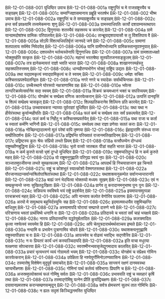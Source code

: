 BR-12-01-088-001  युधिष्ठिर उवाच
BR-12-01-088-001a राष्ट्रगुप्तिं च मे राजन्राष्ट्रस्यैव च सङ्ग्रहम्
BR-12-01-088-001c सम्यग्जिज्ञासमानाय प्रब्रूहि भरतर्षभ
BR-12-01-088-002  भीष्म उवाच
BR-12-01-088-002a राष्ट्रगुप्तिं च ते सम्यग्राष्ट्रस्यैव च सङ्ग्रहम्
BR-12-01-088-002c हन्त सर्वं प्रवक्ष्यामि तत्त्वमेकमनाः शृणु
BR-12-01-088-003a ग्रामस्याधिपतिः कार्यो दशग्राम्यस्तथापरः
BR-12-01-088-003c द्विगुणायाः शतस्यैवं सहस्रस्य च कारयेत्
BR-12-01-088-004a ग्रामे यान्ग्रामदोषांश्च ग्रामिकः परिपालयेत्
BR-12-01-088-004c तान्ब्रूयाद्दशपायासौ स तु विंशतिपाय वै
BR-12-01-088-005a सोऽपि विंशत्यधिपतिर्वृत्तं जानपदे जने
BR-12-01-088-005c ग्रामाणां शतपालाय सर्वमेव निवेदयेत्
BR-12-01-088-006a यानि ग्रामीणभोज्यानि ग्रामिकस्तान्युपाश्नुयात्
BR-12-01-088-006c दशपस्तेन भर्तव्यस्तेनापि द्विगुणाधिपः
BR-12-01-088-007a ग्रामं ग्रामशताध्यक्षो भोक्तुमर्हति सत्कृतः
BR-12-01-088-007c महान्तं भरतश्रेष्ठ सुस्फीतजनसङ्कुलम्
BR-12-01-088-007e तत्र ह्यनेकमायत्तं राज्ञो भवति भारत
BR-12-01-088-008a शाखानगरमर्हस्तु सहस्रपतिरुत्तमम्
BR-12-01-088-008c धान्यहैरण्यभोगेन भोक्तुं राष्ट्रिय उद्यतः
BR-12-01-088-009a तथा यद्ग्रामकृत्यं स्याद्ग्रामिकृत्यं च ते स्वयम्
BR-12-01-088-009c धर्मज्ञः सचिवः कश्चित्तत्प्रपश्येदतन्द्रितः
BR-12-01-088-010a नगरे नगरे च स्यादेकः सर्वार्थचिन्तकः
BR-12-01-088-010c उच्चैःस्थाने घोररूपो नक्षत्राणामिव ग्रहः
BR-12-01-088-010e भवेत्स तान्परिक्रामेत्सर्वानेव सदा स्वयम्
BR-12-01-088-011a विक्रयं क्रयमध्वानं भक्तं च सपरिव्ययम्
BR-12-01-088-011c योगक्षेमं च सम्प्रेक्ष्य वणिजः कारयेत्करान्
BR-12-01-088-012a उत्पत्तिं दानवृत्तिं च शिल्पं सम्प्रेक्ष्य चासकृत्
BR-12-01-088-012c शिल्पप्रतिकरानेव शिल्पिनः प्रति कारयेत्
BR-12-01-088-013a उच्चावचकरा न्याय्याः पूर्वराज्ञां युधिष्ठिर
BR-12-01-088-013c यथा यथा न हीयेरंस्तथा कुर्यान्महीपतिः
BR-12-01-088-014a फलं कर्म च सम्प्रेक्ष्य ततः सर्वं प्रकल्पयेत्
BR-12-01-088-014c फलं कर्म च निर्हेतु न कश्चित्सम्प्रवर्तयेत्
BR-12-01-088-015a यथा राजा च कर्ता च स्यातां कर्मणि भागिनौ
BR-12-01-088-015c समवेक्ष्य तथा राज्ञा प्रणेयाः सततं कराः
BR-12-01-088-016a नोच्छिन्द्यादात्मनो मूलं परेषां वापि तृष्णया
BR-12-01-088-016c ईहाद्वाराणि संरुध्य राजा सम्प्रीतिदर्शनः
BR-12-01-088-017a प्रद्विषन्ति परिख्यातं राजानमतिखादिनम्
BR-12-01-088-017c प्रद्विष्टस्य कुतः श्रेयः संप्रियो लभते प्रियम्
BR-12-01-088-018a वत्सौपम्येन दोग्धव्यं राष्ट्रमक्षीणबुद्धिना
BR-12-01-088-018c भृतो वत्सो जातबलः पीडां सहति भारत
BR-12-01-088-019a न कर्म कुरुते वत्सो भृशं दुग्धो युधिष्ठिर
BR-12-01-088-019c राष्ट्रमप्यतिदुग्धं हि न कर्म कुरुते महत्
BR-12-01-088-020a यो राष्ट्रमनुगृह्णाति परिगृह्य स्वयं नृपः
BR-12-01-088-020c सञ्जातमुपजीवन्स लभते सुमहत्फलम्
BR-12-01-088-021a आपदर्थं हि निचयान्राजान इह चिन्वते
BR-12-01-088-021c राष्ट्रं च कोशभूतं स्यात्कोशो वेश्मगतस्तथा
BR-12-01-088-022a पौरजानपदान्सर्वान्संश्रितोपाश्रितांस्तथा
BR-12-01-088-022c यथाशक्त्यनुकम्पेत सर्वानभ्यन्तरानपि
BR-12-01-088-023a बाह्यं जनं भेदयित्वा भोक्तव्यो मध्यमः सुखम्
BR-12-01-088-023c एवं न सम्प्रकुप्यन्ते जनाः सुखितदुःखिताः
BR-12-01-088-024a प्रागेव तु करादानमनुभाष्य पुनः पुनः
BR-12-01-088-024c सन्निपत्य स्वविषये भयं राष्ट्रे प्रदर्शयेत्
BR-12-01-088-025a इयमापत्समुत्पन्ना परचक्रभयं महत्
BR-12-01-088-025c अपि नान्ताय कल्पेत वेणोरिव फलागमः
BR-12-01-088-026a अरयो मे समुत्थाय बहुभिर्दस्युभिः सह
BR-12-01-088-026c इदमात्मवधायैव राष्ट्रमिच्छन्ति बाधितुम्
BR-12-01-088-027a अस्यामापदि घोरायां सम्प्राप्ते दारुणे भये
BR-12-01-088-027c परित्राणाय भवतां प्रार्थयिष्ये धनानि वः
BR-12-01-088-028a प्रतिदास्ये च भवतां सर्वं चाहं भयक्षये
BR-12-01-088-028c नारयः प्रतिदास्यन्ति यद्धरेयुर्बलादितः
BR-12-01-088-029a कलत्रमादितः कृत्वा नश्येत्स्वं स्वयमेव हि
BR-12-01-088-029c अपि चेत्पुत्रदारार्थमर्थसञ्चय इष्यते
BR-12-01-088-030a नन्दामि वः प्रभावेन पुत्राणामिव चोदये
BR-12-01-088-030c यथाशक्त्यनुगृह्णामि राष्ट्रस्यापीडया च वः
BR-12-01-088-031a आपत्स्वेव च वोढव्यं भवद्भिः सद्गवैरिव
BR-12-01-088-031c न वः प्रियतरं कार्यं धनं कस्याञ्चिदापदि
BR-12-01-088-032a इति वाचा मधुरया श्लक्ष्णया सोपचारया
BR-12-01-088-032c स्वरश्मीनभ्यवसृजेद्युगमादाय कालवित्
BR-12-01-088-033a प्रचारं भृत्यभरणं व्ययं गोग्रामतो भयम्
BR-12-01-088-033c योगक्षेमं च संप्रेक्ष्य गोमिनः कारयेत्करान्
BR-12-01-088-034a उपेक्षिता हि नश्येयुर्गोमिनोऽरण्यवासिनः
BR-12-01-088-034c तस्मात्तेषु विशेषेण मृदुपूर्वं समाचरेत्
BR-12-01-088-035a सान्त्वनं रक्षणं दानमवस्था चाप्यभीक्ष्णशः
BR-12-01-088-035c गोमिनां पार्थ कर्तव्यं संविभागाः प्रियाणि च
BR-12-01-088-036a अजस्रमुपयोक्तव्यं फलं गोमिषु सर्वतः
BR-12-01-088-036c प्रभावयति राष्ट्रं च व्यवहारं कृषिं तथा
BR-12-01-088-037a तस्माद्गोमिषु यत्नेन प्रीतिं कुर्याद्विचक्षणः
BR-12-01-088-037c दयावानप्रमत्तश्च करान्सम्प्रणयन्मृदून्
BR-12-01-088-038a सर्वत्र क्षेमचरणं सुलभं तात गोमिभिः
BR-12-01-088-038c न ह्यतः सदृशं किञ्चिद्धनमस्ति युधिष्ठिर

